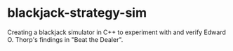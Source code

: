 # blackjack-strategy-sim
Creating a blackjack simulator in C++ to experiment with and verify Edward O. Thorp's findings in "Beat the Dealer".
